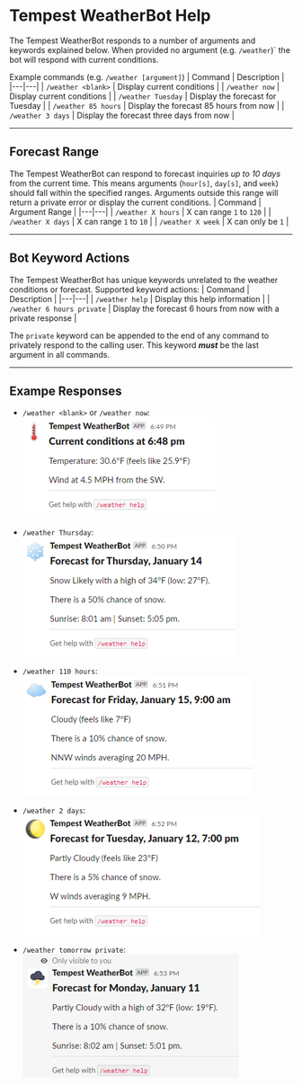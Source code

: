 # Tempest WeatherBot Help
The Tempest WeatherBot responds to a number of arguments and keywords explained below. When provided no argument (e.g. `/weather`)` the bot will respond with current conditions.

Example commands (e.g. `/weather [argument]`)
| Command | Description |
|---|---|
| `/weather <blank>` | Display current conditions |
| `/weather now` | Display current conditions |
| `/weather Tuesday` | Display the forecast for Tuesday |
| `/weather 85 hours` | Display the forecast 85 hours from now |
| `/weather 3 days` | Display the forecast three days from now |

---
## Forecast Range
The Tempest WeatherBot can respond to forecast inquiries _up to 10 days_ from the current time. This means arguments (`hour[s]`, `day[s]`, and `week`) should fall within the specified ranges. Arguments outside this range will return a private error or display the current conditions.
| Command | Argument Range |
|---|---|
| `/weather X hours` | X can range `1` to `120` |
| `/weather X days` | X can range `1` to `10` |
| `/weather X week` | X can only be `1` |

---
## Bot Keyword Actions
The Tempest WeatherBot has unique keywords unrelated to the weather conditions or forecast. Supported keyword actions:
| Command | Description |
|---|---|
| `/weather help` | Display this help information |
| `/weather 6 hours private` | Display the forecast 6 hours from now with a private response |

The `private` keyword can be appended to the end of any command to privately respond to the calling user. This keyword _**must**_ be the last argument in all commands.

---
## Exampe Responses
* `/weather <blank>` or `/weather now`:
  ![Example current conditions response](https://github.com/zaskem/slackbot-tempestweather/blob/gh-pages/images/current.png?raw=true)

* `/weather Thursday`:
  ![Example "Thursday" forecast](https://github.com/zaskem/slackbot-tempestweather/blob/gh-pages/images/thursday.png?raw=true)

* `/weather 110 hours`:
  ![Example +110-hour forecast](https://github.com/zaskem/slackbot-tempestweather/blob/gh-pages/images/110hour.png?raw=true)

* `/weather 2 days`:
  ![Example +2 day forecast](https://github.com/zaskem/slackbot-tempestweather/blob/gh-pages/images/2day.png?raw=true)

* `/weather tomorrow private`:
  ![Example "tomorrow" forecast with a private response](https://github.com/zaskem/slackbot-tempestweather/blob/gh-pages/images/tomorrow-private.png?raw=true)